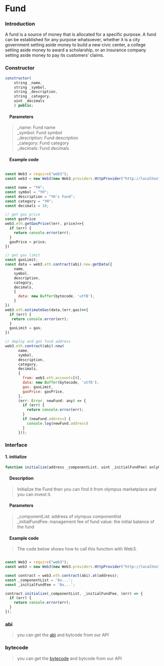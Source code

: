 # Fund

### Introduction
A fund is a source of money that is allocated for a specific purpose. A fund can be established for any purpose whatsoever, whether it is a city government setting aside money to build a new civic center, a college setting aside money to award a scholarship, or an insurance company setting aside money to pay its customers’ claims.

### Constructor
```javascript
constructor(
    string _name,
    string _symbol,
    string _description,
    string _category,
    uint _decimals
    ) public;
```
#### &emsp;Parameters
> _name: Fund name</br>
  _symbol: Fund symbol</br>
  _description: Fund description</br>
  _category: Fund category</br>
  _decimals: Fund decimals</br>

#### &emsp;Example code
```javascript

const Web3 = require("web3");
const web3 = new Web3(new Web3.providers.HttpProvider("http://localhost:8545"));

const name = "YH";
const symbol = "YH";
const description = "YH's Fund";
const category = "YH";
const decimals = 18;

// get gas price
const gasPrice 
web3.eth.getGasPrice((err, price)=>{
  if (err) {
    return console.error(err);
  }
  gasPrice = price;
})

// get gas limit
const gasLimit;
const data = web3.eth.contract(abi).new.getData({
    name,
    symbol,
    description,
    category,
    decimals,
    {
      data: new Buffer(bytecode, 'utf8'),
    }
})
web3.eth.estimateGas(data,(err,gas)=>{
  if (err) {
   return console.error(err);
  }
  gasLimit = gas;
})

// deploy and get fund address
web3.eth.contract(abi).new(
      name,
      symbol,
      description,
      category,
      decimals,
      {
        from: web3.eth.accounts[0],
        data: new Buffer(bytecode, 'utf8'),
        gas: gasLimit,
        gasPrice: gasPrice,
      },
      (err: Error, newFund: any) => {
        if (err) {
          return console.error(err);
        }
        if (newFund.address) {
          console.log(newFund.address)
        }
      }));
```
### Interface
#### 1. initialize 

```javascript
function initialize(address _componentList, uint _initialFundFee) onlyOwner external payable;
```
#### &emsp;Description
> Initialize the Fund then you can find it from olympus marketplace and you can invest it.

#### &emsp;Parameters
> _componentList: address of olympus componentlist </br>
  _initialFundFee: management fee of fund
  value: the initial balance of the fund

#### &emsp;Example code

> The code below shows how to call this function with Web3.

```javascript

const Web3 = require("web3");
const web3 = new Web3(new Web3.providers.HttpProvider("http://localhost:8545"));

const contract = web3.eth.contract(abi).at(address);
const _componentList = '0x...';
const _initialFundFee = '0x...';

contract.initialize(_componentList, _initialFundFee, (err) => {
  if (err) {
    return console.error(err);
  }
});
```

### abi
> you can get the [abi](http://www.olympus.io/olympusProtocols/fund/abi) and bytcode from our API 

### bytecode
> you can get the [bytecode](http://www.olympus.io/olympusProtocols/fund/bytecode) and bytcode from our API 

